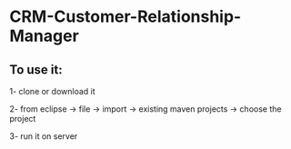 # CRM-Customer-Relationship-Manager

To use it:
---------

1- clone or download it

2- from eclipse -> file -> import -> existing maven projects -> choose the project

3- run it on server
